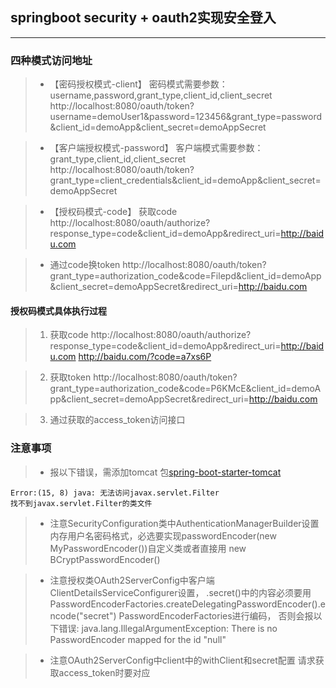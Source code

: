 ## springboot security + oauth2实现安全登入

---

### 四种模式访问地址
> * 【密码授权模式-client】
密码模式需要参数：username,password,grant_type,client_id,client_secret
http://localhost:8080/oauth/token?username=demoUser1&password=123456&grant_type=password&client_id=demoApp&client_secret=demoAppSecret

>* 【客户端授权模式-password】
客户端模式需要参数：grant_type,client_id,client_secret
http://localhost:8080/oauth/token?grant_type=client_credentials&client_id=demoApp&client_secret=demoAppSecret

>* 【授权码模式-code】
获取code
http://localhost:8080/oauth/authorize?response_type=code&client_id=demoApp&redirect_uri=http://baidu.com

>* 通过code换token
http://localhost:8080/oauth/token?grant_type=authorization_code&code=Filepd&client_id=demoApp&client_secret=demoAppSecret&redirect_uri=http://baidu.com

#### 授权码模式具体执行过程
> 1. 获取code
http://localhost:8080/oauth/authorize?response_type=code&client_id=demoApp&redirect_uri=http://baidu.com
http://baidu.com/?code=a7xs6P


> 2. 获取token
http://localhost:8080/oauth/token?grant_type=authorization_code&code=P6KMcE&client_id=demoApp&client_secret=demoAppSecret&redirect_uri=http://baidu.com

> 3. 通过获取的access_token访问接口


### 注意事项
> * 报以下错误，需添加tomcat 包[spring-boot-starter-tomcat](https://mvnrepository.com/artifact/org.springframework.boot/spring-boot-starter-tomcat)

	Error:(15, 8) java: 无法访问javax.servlet.Filter
	找不到javax.servlet.Filter的类文件

> * 注意SecurityConfiguration类中AuthenticationManagerBuilder设置内存用户名密码格式，必选要实现passwordEncoder(new MyPasswordEncoder())自定义类或者直接用
new BCryptPasswordEncoder()

> * 注意授权类OAuth2ServerConfig中客户端ClientDetailsServiceConfigurer设置，
.secret()中的内容必须要用 PasswordEncoderFactories.createDelegatingPasswordEncoder().encode("secret")  PasswordEncoderFactories进行编码， 否则会报以下错误:
java.lang.IllegalArgumentException: There is no PasswordEncoder mapped for the id "null"

> * 注意OAuth2ServerConfig中client中的withClient和secret配置 请求获取access_token时要对应
